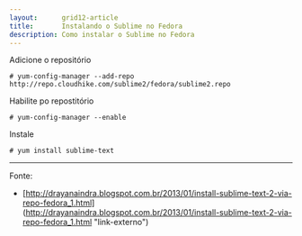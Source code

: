 ```yaml
---
layout:      grid12-article
title:       Instalando o Sublime no Fedora
description: Como instalar o Sublime no Fedora
---
```



Adicione o repositório
	
	# yum-config-manager --add-repo http://repo.cloudhike.com/sublime2/fedora/sublime2.repo

Habilite po repostitório

	# yum-config-manager --enable

Instale
	
	# yum install sublime-text



<hr>
Fonte:

- [http://drayanaindra.blogspot.com.br/2013/01/install-sublime-text-2-via-repo-fedora_1.html] (http://drayanaindra.blogspot.com.br/2013/01/install-sublime-text-2-via-repo-fedora_1.html "link-externo")